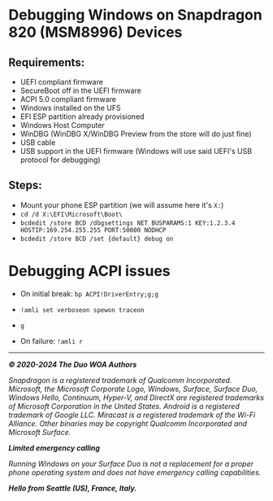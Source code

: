 # Debugging Windows on Snapdragon 820 (MSM8996) Devices

## Requirements:

- UEFI compliant firmware
- SecureBoot off in the UEFI firmware
- ACPI 5.0 compliant firmware
- Windows installed on the UFS
- EFI ESP partition already provisioned
- Windows Host Computer
- WinDBG (WinDBG X/WinDBG Preview from the store will do just fine)
- USB cable
- USB support in the UEFI firmware (Windows will use said UEFI's USB protocol for debugging)

## Steps:

- Mount your phone ESP partition (we will assume here it's ```X:```)
- ```cd /d X:\EFI\Microsoft\Boot\```
- ```bcdedit /store BCD /dbgsettings NET BUSPARAMS:1 KEY:1.2.3.4 HOSTIP:169.254.255.255 PORT:50000 NODHCP```
- ```bcdedit /store BCD /set {default} debug on```

# Debugging ACPI issues

- On initial break: ```bp ACPI!DriverEntry;g;g```
- ```!amli set verboseon spewon traceon```
- ```g```

- On failure: ```!amli r```

---

_**© 2020-2024 The Duo WOA Authors**_

_Snapdragon is a registered trademark of Qualcomm Incorporated. Microsoft, the Microsoft Corporate Logo, Windows, Surface, Surface Duo, Windows Hello, Continuum, Hyper-V, and DirectX are registered trademarks of Microsoft Corporation in the United States. Android is a registered trademark of Google LLC. Miracast is a registered trademark of the Wi-Fi Alliance. Other binaries may be copyright Qualcomm Incorporated and Microsoft Surface._

_**Limited emergency calling**_

_Running Windows on your Surface Duo is not a replacement for a proper phone operating system and does not have emergency calling capabilities._

_**Hello from Seattle (US), France, Italy.**_